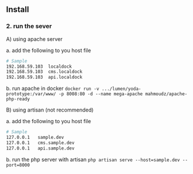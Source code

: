 ## Install

### 2. run the sever

A) using apache server

a. add the following to you host file

```bash
# Sample
192.168.59.103  localdock
192.168.59.103  cms.localdock
192.168.59.103  api.localdock
```

b. run apache in docker
`
    docker run -v .../lumen/yoda-prototype:/var/www/ -p 8008:80 -d --name mega-apache mahmoudz/apache-php-ready
`



B) using artisan (not recommended) 


a. add the following to you host file

```bash
# Sample
127.0.0.1   sample.dev
127.0.0.1   cms.sample.dev
127.0.0.1   api.sample.dev
```

b. run the php server with artisan
`
    php artisan serve --host=sample.dev --port=8000
`


